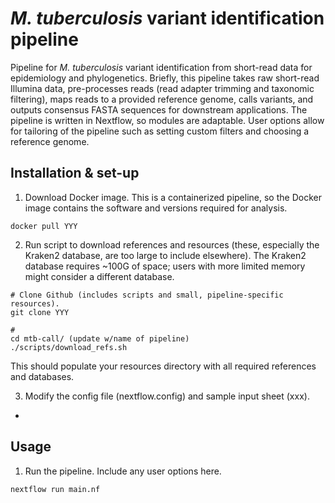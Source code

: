 # *M. tuberculosis*  variant identification pipeline

Pipeline for *M. tuberculosis* variant identification from short-read data for epidemiology and phylogenetics. Briefly, this pipeline takes raw short-read Illumina data, pre-processes reads (read adapter trimming and taxonomic filtering), maps reads to a provided reference genome, calls variants, and outputs consensus FASTA sequences for downstream applications. The pipeline is written in Nextflow, so modules are adaptable. User options allow for tailoring of the pipeline such as setting custom filters and choosing a reference genome.

## Installation & set-up

1. Download Docker image. This is a containerized pipeline, so the Docker image contains the software and versions required for analysis.
```
docker pull YYY 
```

2. Run script to download references and resources (these, especially the Kraken2 database, are too large to include elsewhere). The Kraken2 database requires ~100G of space; users with more limited memory might consider a different database.
```
# Clone Github (includes scripts and small, pipeline-specific resources).
git clone YYY

#
cd mtb-call/ (update w/name of pipeline)
./scripts/download_refs.sh
```
This should populate your resources directory with all required references and databases.

3. Modify the config file (nextflow.config) and sample input sheet (xxx). 
  -

## Usage
1. Run the pipeline. Include any user options here. 
```
nextflow run main.nf
```
